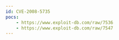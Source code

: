 ```yaml
---
id: CVE-2008-5735
pocs:
    - https://www.exploit-db.com/raw/7536
    - https://www.exploit-db.com/raw/7547
---
```

